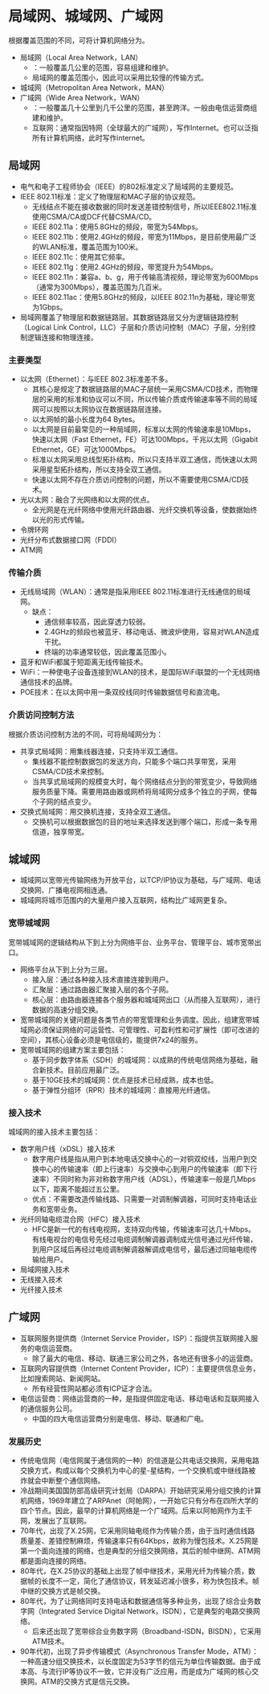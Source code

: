 # 局域网、城域网、广域网

根据覆盖范围的不同，可将计算机网络分为。
- 局域网（Local Area Network，LAN）
  - ：一般覆盖几公里的范围，容易组建和维护。
  - 局域网的覆盖范围小，因此可以采用比较慢的传输方式。
- 城域网（Metropolitan Area Network，MAN）
- 广域网（Wide Area Network，WAN）
  - ：一般覆盖几十公里到几千公里的范围，甚至跨洋。一般由电信运营商组建和维护。
  - 互联网：通常指因特网（全球最大的广域网），写作Internet。也可以泛指所有计算机网络，此时写作internet。

## 局域网

- 电气和电子工程师协会（IEEE）的802标准定义了局域网的主要规范。
- IEEE 802.11标准：定义了物理层和MAC子层的协议规范。
  - 无线结点不能在接收数据的同时发送差错控制信号，所以IEEE802.11标准使用CSMA/CA或DCF代替CSMA/CD。
  - IEEE 802.11a：使用5.8GHz的频段，带宽为54Mbps。
  - IEEE 802.11b：使用2.4GHz的频段，带宽为11Mbps，是目前使用最广泛的WLAN标准，覆盖范围为100米。
  - IEEE 802.11c：使用其它频率。
  - IEEE 802.11g：使用2.4GHz的频段，带宽提升为54Mbps。
  - IEEE 802.11n：兼容a、b、g，用于传输高清视频，理论带宽为600Mbps（通常为300Mbps），覆盖范围为几百米。
  - IEEE 802.11ac：使用5.8GHz的频段，以IEEE 802.11n为基础，理论带宽为1Gbps。 
- 局域网覆盖了物理层和数据链路层。其数据链路层又分为逻辑链路控制（Logical Link Control，LLC）子层和介质访问控制（MAC）子层，分别控制逻辑连接和物理连接。

### 主要类型

- 以太网（Ethernet）：与IEEE 802.3标准差不多。
  - 其核心是规定了数据链路层的MAC子层统一采用CSMA/CD技术，而物理层的采用的标准和协议可以不同，所以传输介质或传输速率等不同的局域网可以按照以太网协议在数据链路层连接。
  - 以太网帧的最小长度为64 Bytes。
  - 以太网是目前最常见的一种局域网，标准以太网的传输速率是10Mbps，快速以太网（Fast Ethernet，FE）可达100Mbps，千兆以太网（Gigabit Ethernet，GE）可达1000Mbps。
  - 标准以太网采用总线型拓扑结构，所以只支持半双工通信，而快速以太网采用星型拓扑结构，所以支持全双工通信。
  - 快速以太网不存在介质访问控制的问题，所以不需要使用CSMA/CD技术。
- 光以太网：融合了光网络和以太网的优点。
  - 全光网是在光纤网络中使用光纤路由器、光纤交换机等设备，使数据始终以光的形式传输。
- 令牌环网
- 光纤分布式数据接口网（FDDI）
- ATM网

### 传输介质

- 无线局域网（WLAN）：通常是指采用IEEE 802.11标准进行无线通信的局域网。
  - 缺点：
    - 通信频率较高，因此穿透力较弱。
    - 2.4GHz的频段也被蓝牙、移动电话、微波炉使用，容易对WLAN造成干扰。
    - 终端的功率通常较低，因此覆盖范围小。
- 蓝牙和WiFi都属于短距离无线传输技术。
- WiFi：一种使电子设备连接到WLAN的技术，是国际WiFi联盟的一个无线网络通信技术的品牌。
- POE技术：在以太网中用一条双绞线同时传输数据信号和直流电。

### 介质访问控制方法

根据介质访问控制方法的不同，可将局域网分为：
- 共享式局域网：用集线器连接，只支持半双工通信。
  - 集线器不能控制数据包的发送方向，只能多个端口共享带宽，采用CSMA/CD技术来控制。
  - 当共享式局域网的规模变大时，每个网络结点分到的带宽变少，导致网络服务质量下降。需要用路由器或网桥将局域网分成多个独立的子网，使每个子网的结点变少。
- 交换式局域网：用交换机连接，支持全双工通信。
  - 交换机可以根据数据包的目的地址来选择发送到哪个端口，形成一条专用信道，独享带宽。

## 城域网

- 城域网以宽带光传输网络为开放平台，以TCP/IP协议为基础，与广域网、电话交换网、广播电视网相连通。
- 城域网将城市范围内的大量用户接入互联网，结构比广域网更复杂。

### 宽带城域网

宽带城域网的逻辑结构从下到上分为网络平台、业务平台、管理平台、城市宽带出口。
- 网络平台从下到上分为三层。
  - 接入层：通过各种接入技术直接连接到用户。
  - 汇聚层：通过路由器汇聚接入层的各个子网。
  - 核心层：由路由器连接各个服务器和城域网出口（从而接入互联网），进行数据的高速分组交换。
- 宽带城域网的关键问题是各类节点的带宽管理和业务调度。因此，组建宽带城域网必须保证网络的可运营性、可管理性、可盈利性和可扩展性（即可改进的空间），其核心设备必须是电信级的，能提供7x24的服务。
- 宽带城域网的组建方案主要包括：
  - 基于同步数字体系（SDH）的城域网：以成熟的传统电信网络为基础，融合新技术。目前应用最广泛。
  - 基于10GE技术的城域网：优点是技术已经成熟，成本也低。
  - 基于弹性分组环（RPR）技术的城域网：直接用光纤通信。

### 接入技术

城域网的接入技术主要包括：
- 数字用户线（xDSL）接入技术
  - 数字用户线是指从用户到本地电话交换中心的一对铜双绞线，当用户到交换中心的传输速率（即上行速率）与交换中心到用户的传输速率（即下行速率）不同时称为非对称数字用户线（ADSL），传输速率一般是几Mbps以下，距离不能超过五公里。
  - 优点：不需要改造传输线路、只需要一对调制解调器，可同时支持电话业务和宽带业务。
- 光纤同轴电缆混合网（HFC）接入技术
  - HFC是新一代的有线电视网，支持双向传输，传输速率可达几十Mbps。有线电视台的电信号先经过电缆调制解调器调制成光信号通过光纤传输，到用户区域后再经过电缆调制解调器解调成电信号，最后通过同轴电缆传输给用户。
- 局域网接入技术
- 无线接入技术
- 光纤接入技术

## 广域网

- 互联网服务提供商（Internet Service Provider，ISP）：指提供互联网接入服务的电信运营商。
  - 除了最大的电信、移动、联通三家公司之外，各地还有很多小的运营商。
- 互联网内容提供商（Internet Content Provider，ICP）：主要提供信息业务，比如搜索网站、新闻网站。
  - 所有经营性网站都必须有ICP证才合法。
- 电信运营商：网络运营商的一种，是指提供固定电话、移动电话和互联网接入的通信服务公司。
  - 中国的四大电信运营商分别是电信、移动、联通和广电。

### 发展历史

- 传统电信网（电信网属于通信网的一种）的信道是公共电话交换网，采用电路交换方式，构成以每个交换机为中心的星-星结构，一个交换机或中继线路被炸就会中断整个通信网络。
- 冷战期间美国国防部高级研究计划局（DARPA）开始研究采用分组交换的计算机网络，1969年建立了ARPAnet（阿帕网），一开始它只有分布在四所大学的四个节点。因此，最早的计算机网络是一个广域网。后来以阿帕网作为主干网，发展出了互联网。
- 70年代，出现了X.25网，它采用同轴电缆作为传输介质，由于当时通信线路质量差、差错控制麻烦，传输速率只有64Kbps，故称为慢包技术。X.25网是第一个面向连接的网络，也是典型的分组交换网络，其后的帧中继网、ATM网都是面向连接的网络。
- 80年代，在X.25协议的基础上出现了帧中继技术，采用光纤为传输介质，数据帧的长度不一定，简化了通信协议，转发延迟减小很多，称为快包技术。帧中继的交换方式是帧交换。
- 80年代，为了让网络同时支持电话和数据通信等多种业务，出现了综合业务数字网（Integrated Service Digital Network，ISDN），它是典型的电路交换网络。
  - 后来还出现了宽带综合业务数字网（Broadband-ISDN，BISDN），它采用ATM技术。
- 90年代初，出现了异步传输模式（Asynchronous Transfer Mode，ATM）：一种高速分组交换技术，以长度固定为53字节的信元为单位传输数据。由于成本高、与流行IP等协议不一致，它并没有广泛应用，而是成为广域网的核心交换网。ATM的交换方式是信元交换。
